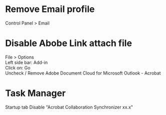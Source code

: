 # Remove Email profile
Control Panel > Email
# Disable Abobe Link attach file
File > Options<br>
Left side bar: Add-in<br>
Click on: Go<br>
Uncheck / Remove Adobe Document Cloud for Microsoft Outlook - Acrobat

# Task Manager
Startup tab
Disable "Acrobat Collaboration Synchronizer xx.x"
